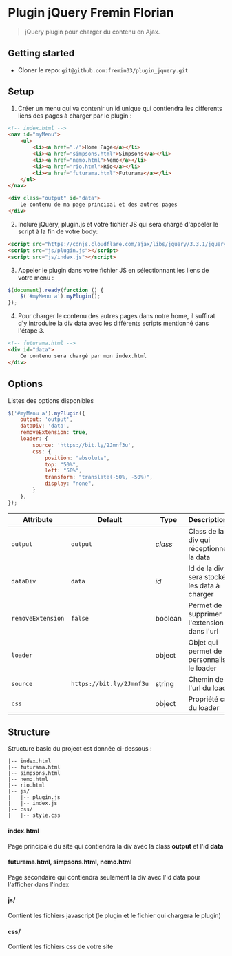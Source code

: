 # Plugin jQuery Fremin Florian

> jQuery plugin pour charger du contenu en Ajax.

## Getting started

- Cloner le repo: `git@github.com:fremin33/plugin_jquery.git`

## Setup

1. Créer un menu qui va contenir un id unique qui contiendra les differents liens des pages à charger par le plugin : 

```html
<!-- index.html -->
<nav id="myMenu">
    <ul>
        <li><a href="./">Home Page</a></li>
        <li><a href="simpsons.html">Simpsons</a></li>
        <li><a href="nemo.html">Nemo</a></li>
        <li><a href="rio.html">Rio</a></li>
        <li><a href="futurama.html">Futurama</a></li>
    </ul>
</nav>

<div class="output" id="data">
    Le contenu de ma page principal et des autres pages
</div>
```

2. Inclure jQuery, plugin.js et votre fichier JS qui sera chargé d'appeler le script à la fin de votre body:

```html
<script src="https://cdnjs.cloudflare.com/ajax/libs/jquery/3.3.1/jquery.min.js"></script>
<script src="js/plugin.js"></script>
<script src="js/index.js"></script>
```

3. Appeler le plugin dans votre fichier JS en sélectionnant les liens de votre menu :

```javascript
$(document).ready(function () {
    $('#myMenu a').myPlugin();
});
```

4. Pour charger le contenu des autres pages dans notre home, il suffirat d'y introduire la div data avec les différents scripts mentionné dans l'étape 3.

```html
<!-- futurama.html -->
<div id="data">
    Ce contenu sera chargé par mon index.html
</div>
```



## Options

Listes des options disponibles

```javascript
$('#myMenu a').myPlugin({
    output: 'output',
    dataDiv: 'data',
    removeExtension: true,
    loader: {
        source: 'https://bit.ly/2Jmnf3u',
        css: {
            position: "absolute",
            top: "50%",
            left: "50%",
            transform: "translate(-50%, -50%)",
            display: "none",
        }
    },
});
```

| Attribute         | Default                  | Type    | Description                                    |
| ----------------- | ------------------------ | ------- | :--------------------------------------------- |
| `output`          | `output`                 | *class* | Class de la div qui réceptionnera la data      |
| `dataDiv`         | `data`                   | *id*    | Id de la div où sera stocké les data à charger |
| `removeExtension` | `false`                  | boolean | Permet de supprimer l'extension dans l'url     |
| `loader`          |                          | object  | Objet qui permet de personnaliser le loader    |
| `source`          | `https://bit.ly/2Jmnf3u` | string  | Chemin de l'url du loader                      |
| `css`             |                          | object  | Propriété css du loader                        |

## Structure

Structure basic du project est donnée ci-dessous : 

```
|-- index.html
|-- futurama.html
|-- simpsons.html
|-- nemo.html
|-- rio.html
|-- js/
|   |-- plugin.js
|   |-- index.js
|-- css/
|   |-- style.css
```

#### index.html

Page principale du site qui contiendra la div avec la class **output** et l'id **data**

#### futurama.html, simpsons.html, nemo.html

Page secondaire qui contiendra seulement la div avec l'id data pour l'afficher dans l'index

#### js/

Contient les fichiers javascript (le plugin et le fichier qui chargera le plugin)

#### css/

Contient les fichiers css de votre site

#### 